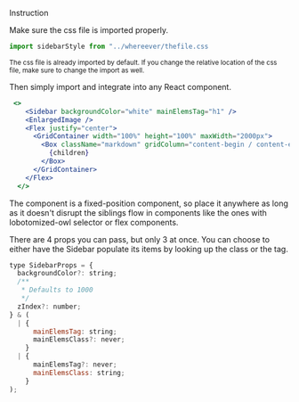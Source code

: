 Instruction

Make sure the css file is imported properly.

```js
import sidebarStyle from "../whereever/thefile.css
```
<small> The css file is already imported by default. If you change the relative location of the css file, make sure to change the import as well.</small>

Then simply import and integrate into any React component. 

```jsx
 <>
    <Sidebar backgroundColor="white" mainElemsTag="h1" />
    <EnlargedImage />
    <Flex justify="center">
      <GridContainer width="100%" height="100%" maxWidth="2000px">
        <Box className="markdown" gridColumn="content-begin / content-end">
          {children}
        </Box>
      </GridContainer>
    </Flex>
  </>
```

The component is a fixed-position component, so place it anywhere as long as it doesn't disrupt the siblings flow in components like the ones with lobotomized-owl selector or flex components.

There are 4 props you can pass, but only 3 at once.
You can choose to either have the Sidebar populate its items by looking up the class or the tag.

```jsx
type SidebarProps = {
  backgroundColor?: string;
  /**
   * Defaults to 1000
   */
  zIndex?: number;
} & (
  | {
      mainElemsTag: string;
      mainElemsClass?: never;
    }
  | {
      mainElemsTag?: never;
      mainElemsClass: string;
    }
);
```
